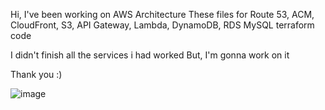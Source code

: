 Hi, I've been working on AWS Architecture
These files for Route 53, ACM, CloudFront, S3, API Gateway, Lambda, DynamoDB, RDS MySQL terraform code

I didn't finish all the services i had worked
But, I'm gonna work on it

Thank you :)

![image](https://github.com/hyoungdong-choi/app-git/assets/154504078/a45afb02-9980-41a2-9cf3-36547f5b7109)
